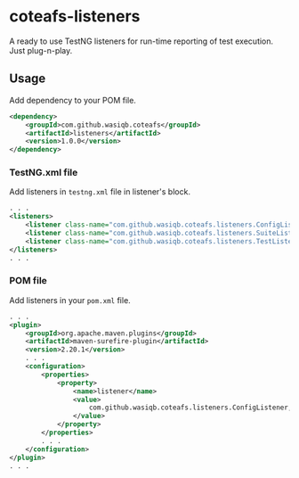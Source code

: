 # coteafs-listeners

A ready to use TestNG listeners for run-time reporting of test execution. Just plug-n-play.

## Usage

Add dependency to your POM file.

```xml
<dependency>
    <groupId>com.github.wasiqb.coteafs</groupId>
    <artifactId>listeners</artifactId>
    <version>1.0.0</version>
</dependency>
```

### TestNG.xml file

Add listeners in `testng.xml` file in listener's block.

```xml
. . .
<listeners>
	<listener class-name="com.github.wasiqb.coteafs.listeners.ConfigListener" />
	<listener class-name="com.github.wasiqb.coteafs.listeners.SuiteListener" />
	<listener class-name="com.github.wasiqb.coteafs.listeners.TestListener" />
</listeners>
. . .
```

### POM file

Add listeners in your `pom.xml` file.

```xml
. . .
<plugin>
	<groupId>org.apache.maven.plugins</groupId>
	<artifactId>maven-surefire-plugin</artifactId>
	<version>2.20.1</version>
	. . .
	<configuration>
		<properties>
			<property>
				<name>listener</name>
				<value>
					com.github.wasiqb.coteafs.listeners.ConfigListener,com.github.wasiqb.coteafs.listeners.SuiteListener,com.github.wasiqb.coteafs.listeners.TestListener
				</value>
			</property>
		</properties>
		. . .
	</configuration>
</plugin>
. . .
```
